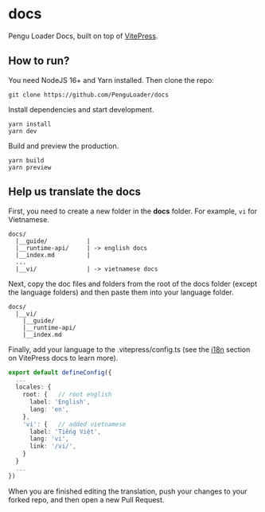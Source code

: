 # docs
Pengu Loader Docs, built on top of [VitePress](https://vitepress.dev/).

## How to run?

You need NodeJS 16+ and Yarn installed. Then clone the repo:

```
git clone https://github.com/PenguLoader/docs
```

Install dependencies and start development.
```
yarn install
yarn dev
```

Build and preview the production.
```
yarn build
yarn preview
```

## Help us translate the docs

First, you need to create a new folder in the **docs** folder. For example, `vi` for Vietnamese.

```
docs/
  |__guide/           |
  |__runtime-api/     | -> english docs
  |__index.md         |
  ...
  |__vi/              | -> vietnamese docs
```

Next, copy the doc files and folders from the root of the docs folder (except the language folders) and then paste them into your language folder.

```
docs/
  |__vi/
    |__guide/
    |__runtime-api/
    |__index.md
```

Finally, add your language to the .vitepress/config.ts (see the [i18n](https://vitepress.dev/guide/i18n#internationalization) section on VitePress docs to learn more).

```ts
export default defineConfig({
  ...
  locales: {
    root: {   // root english
      label: 'English',
      lang: 'en',
    },
    'vi': {   // added vietnamese
      label: 'Tiếng Việt',
      lang: 'vi',
      link: '/vi/',
    }
  }
  ...
})
```

When you are finished editing the translation, push your changes to your forked repo, and then open a new Pull Request.